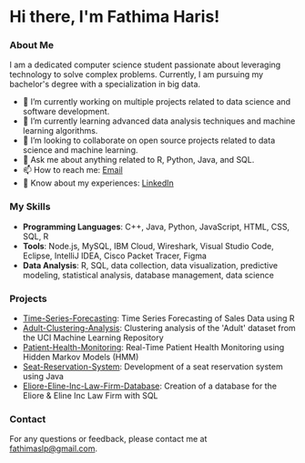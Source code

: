 # Hi there, I'm Fathima Haris!

### About Me
I am a dedicated computer science student passionate about leveraging technology to solve complex problems. Currently, I am pursuing my bachelor's degree with a specialization in big data.

- 🔭 I’m currently working on multiple projects related to data science and software development.
- 🌱 I’m currently learning advanced data analysis techniques and machine learning algorithms.
- 👯 I’m looking to collaborate on open source projects related to data science and machine learning.
- 💬 Ask me about anything related to R, Python, Java, and SQL.
- 📫 How to reach me: [Email](mailto:fathimaslp@gmail.com)
- 📄 Know about my experiences: [LinkedIn](https://www.linkedin.com/in/fathimaharis)

### My Skills
- **Programming Languages**: C++, Java, Python, JavaScript, HTML, CSS, SQL, R
- **Tools**: Node.js, MySQL, IBM Cloud, Wireshark, Visual Studio Code, Eclipse, IntelliJ IDEA, Cisco Packet Tracer, Figma
- **Data Analysis**: R, SQL, data collection, data visualization, predictive modeling, statistical analysis, database management, data science

### Projects
- [Time-Series-Forecasting](https://github.com/fvthima/Time-Series-Forecasting): Time Series Forecasting of Sales Data using R
- [Adult-Clustering-Analysis](https://github.com/fvthima/Adult-Clustering-Analysis): Clustering analysis of the 'Adult' dataset from the UCI Machine Learning Repository
- [Patient-Health-Monitoring](https://github.com/fvthima/Patient-Health-Monitoring): Real-Time Patient Health Monitoring using Hidden Markov Models (HMM)
- [Seat-Reservation-System](https://github.com/fvthima/Seat-Reservation-System): Development of a seat reservation system using Java
- [Eliore-Eline-Inc-Law-Firm-Database](https://github.com/fvthima/Eliore-Eline-Inc-Law-Firm-Database): Creation of a database for the Eliore & Eline Inc Law Firm with SQL

### Contact
For any questions or feedback, please contact me at [fathimaslp@gmail.com](mailto:fathimaslp@gmail.com).
